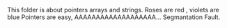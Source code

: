 This folder is about pointers arrays and strings.
Roses are red , violets are blue
Pointers are easy, AAAAAAAAAAAAAAAAAAA...
Segmantation Fault.
